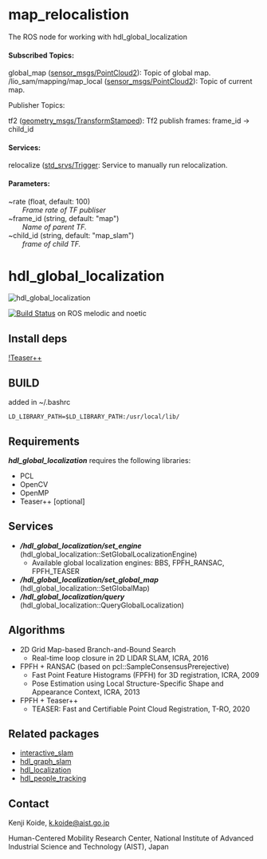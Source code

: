 # map_relocalistion
The ROS node for working with hdl_global_localization


#### Subscribed Topics:
 global_map ([sensor_msgs/PointCloud2](http://docs.ros.org/api/sensor_msgs/html/msg/PointCloud2.html)): Topic of global map.<br/>
 /lio_sam/mapping/map_local ([sensor_msgs/PointCloud2](http://docs.ros.org/api/sensor_msgs/html/msg/PointCloud2.html)): Topic of current map.<br/>
 
 Publisher Topics:

tf2 ([geometry_msgs/TransformStamped](http://docs.ros.org/api/geometry_msgs/html/msg/TransformStamped.html)): Tf2 publish frames: frame_id -> child_id <br/> 

#### Services:

relocalize ([std_srvs/Trigger](http://docs.ros.org/en/api/std_srvs/html/srv/Trigger.html): Service to manually run relocalization. <br/> 


#### Parameters:

~rate (float, default: 100)<br/>
&emsp;&emsp;*Frame rate of TF publiser<br/>*
~frame_id (string, default: "map")<br/>
&emsp;&emsp;*Name of parent TF.<br/>*
~child_id (string, default: "map_slam")<br/>
&emsp;&emsp;*frame of child TF.<br/>*

# hdl_global_localization

![hdl_global_localization](https://user-images.githubusercontent.com/31344317/105116113-71fc6180-5b0d-11eb-9d85-bbea922dde84.gif)

[![Build Status](https://travis-ci.org/koide3/hdl_global_localization.svg?branch=master)](https://travis-ci.org/koide3/hdl_global_localization) on ROS melodic and noetic

## Install deps

[!Teaser++](https://teaser.readthedocs.io/en/master/installation.html#supported-platforms)


## BUILD
added in ~/.bashrc

```
LD_LIBRARY_PATH=$LD_LIBRARY_PATH:/usr/local/lib/
```

## Requirements
***hdl_global_localization*** requires the following libraries:
- PCL
- OpenCV
- OpenMP
- Teaser++ [optional]

## Services

- ***/hdl_global_localization/set_engine*** (hdl_global_localization::SetGlobalLocalizationEngine)
  - Available global localization engines: BBS, FPFH_RANSAC, FPFH_TEASER
- ***/hdl_global_localization/set_global_map*** (hdl_global_localization::SetGlobalMap)
- ***/hdl_global_localization/query*** (hdl_global_localization::QueryGlobalLocalization)


## Algorithms

- 2D Grid Map-based Branch-and-Bound Search
  - Real-time loop closure in 2D LIDAR SLAM, ICRA, 2016
- FPFH + RANSAC (based on pcl::SampleConsensusPrerejective)
  - Fast Point Feature Histograms (FPFH) for 3D registration, ICRA, 2009
  - Pose Estimation using Local Structure-Specific Shape and Appearance Context, ICRA, 2013
- FPFH + Teaser++
  - TEASER: Fast and Certifiable Point Cloud Registration, T-RO, 2020

## Related packages

- [interactive_slam](https://github.com/koide3/interactive_slam)
- [hdl_graph_slam](https://github.com/koide3/hdl_graph_slam)
- [hdl_localization](https://github.com/koide3/hdl_localization">hdl_localization)
- [hdl_people_tracking](https://github.com/koide3/hdl_people_tracking">hdl_people_tracking)

## Contact
Kenji Koide, k.koide@aist.go.jp

Human-Centered Mobility Research Center, National Institute of Advanced Industrial Science and Technology (AIST), Japan
